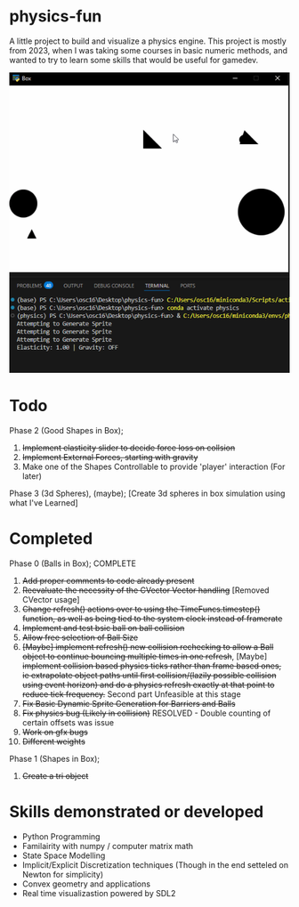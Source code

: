 # physics-fun
A little project to build and visualize a physics engine. This project is mostly from 2023, when I was taking some courses in basic numeric methods, and wanted to try to learn some skills that would be useful for gamedev.

![Visual Example](demo.gif)


# Todo
Phase 2 (Good Shapes in Box);
1. ~~Implement elasticity slider to decide force loss on collsion~~
2. ~~Implement External Forces, starting with gravity~~
3. Make one of the Shapes Controllable to provide 'player' interaction (For later)

Phase 3 (3d Spheres), (maybe);
[Create 3d spheres in box simulation using what I've Learned]

# Completed
Phase 0 (Balls in Box); COMPLETE
1. ~~Add proper comments to code already present~~
2. ~~Reevaluate the necessity of the CVector Vector handling~~ [Removed CVector usage]
3. ~~Change refresh() actions over to using the TimeFuncs.timestep() function, as well as being tied to the system clock instead of framerate~~
4. ~~Implement and test bsic ball on ball collision~~
5. ~~Allow free selection of Ball Size~~
6. ~~[Maybe] implement refresh() new collision rechecking to allow a Ball object to continue bouncing multiple times in one refresh~~, [Maybe] ~~implement collision based physics ticks rather than frame based ones, ie extrapolate object paths until first collision/(lazily possible collision using event horizon) and do a physics refresh exactly at that point to reduce tick frequency.~~ Second part Unfeasible at this stage
7. ~~Fix Basic Dynamic Sprite Generation for Barriers and Balls~~
8. ~~Fix physics bug (Likely in collision)~~        RESOLVED - Double counting of certain offsets was issue
9. ~~Work on gfx bugs~~
10. ~~Different weights~~

Phase 1 (Shapes in Box);
1. ~~Create a tri object~~

# Skills demonstrated or developed
+ Python Programming
+ Familairity with numpy / computer matrix math
+ State Space Modelling
+ Implicit/Explicit Discretization techniques (Though in the end setteled on Newton for simplicity)
+ Convex geometry and applications
+ Real time visualizastion powered by SDL2
